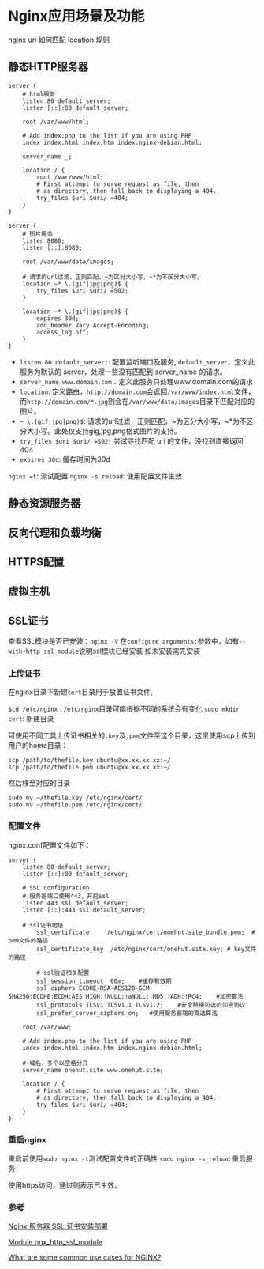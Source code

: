 # Nginx应用场景及功能

[nginx uri 如何匹配 location 规则](https://www.cnblogs.com/dreamanddead/p/how-uri-match-location-rule-in-nginx.html)

## 静态HTTP服务器

```
server {
	# html服务
	listen 80 default_server;
	listen [::]:80 default_server;

	root /var/www/html;

	# Add index.php to the list if you are using PHP
	index index.html index.htm index.nginx-debian.html;

	server_name _;

	location / {
		root /var/www/html;
		# First attempt to serve request as file, then
		# as directory, then fall back to displaying a 404.
		try_files $uri $uri/ =404;
	}
}

server {
	# 图片服务
	listen 8080;
	listen [::]:8080;
	
	root /var/www/data/images;

	# 请求的url过滤，正则匹配，~为区分大小写，~*为不区分大小写。
	location ~* \.(gif|jpg|png)$ {
		try_files $uri $uri/ =502;
	}
	
    location ~* \.(gif|jpg|png)$ {
		expires 30d;
    	add_header Vary Accept-Encoding;
      	access_log off;
	}
}
```

* `listen 80 default_server;`: 配置监听端口及服务, `default_server`，定义此服务为默认的 server，处理一些没有匹配到 server_name 的请求。
* `server_name www.domain.com`：定义此服务只处理www.domain.com的请求
* `location`: 定义路由，`http://domain.com`会返回`/var/www/index.html`文件，而`http://domain.com/*.jpg`则会在`/var/www/data/images`目录下匹配对应的图片。
* ` ~ \.(gif|jpg|png)$ `: 请求的url过滤，正则匹配，~为区分大小写，~*为不区分大小写。此处仅支持gig,jpg,png格式图片的支持。
* `try_files $uri $uri/ =502;` 尝试寻找匹配 uri 的文件，没找到直接返回 404
* `expires 30d`: 缓存时间为30d

`nginx =t`: 测试配置
`nginx -s reload`: 使用配置文件生效

## 静态资源服务器

## 反向代理和负载均衡

## HTTPS配置

## 虚拟主机

## SSL证书

查看SSL模块是否已安装：`nginx -V`
在`configure arguments:`参数中，如有`--with-http_ssl_module`说明ssl模块已经安装
如未安装需先安装

### 上传证书

在nginx目录下新建`cert`目录用于放置证书文件,

`$cd /etc/nginx`	: `/etc/nginx`目录可能根据不同的系统会有变化
`sudo mkdir cert`: 新建目录

可使用不同工具上传证书相关的`.key`及`.pem`文件至这个目录，这里使用scp上传到用户的home目录：

```
scp /path/to/thefile.key ubuntu@xx.xx.xx.xx:~/
scp /path/to/thefile.pem ubuntu@xx.xx.xx.xx:~/
```
然后移至对应的目录

```
sudo mv ~/thefile.key /etc/nginx/cert/
sudo mv ~/thefile.pem /etc/nginx/cert/
```
### 配置文件
nginx.conf配置文件如下：

```
server {
	listen 80 default_server;
	listen [::]:80 default_server;

	# SSL configuration
	# 服务器端口使用443，开启ssl
	listen 443 ssl default_server;
	listen [::]:443 ssl default_server;

	# ssl证书地址
    	ssl_certificate     /etc/nginx/cert/onehut.site_bundle.pem;  # pem文件的路径
    	ssl_certificate_key  /etc/nginx/cert/onehut.site.key; # key文件的路径
    
    	# ssl验证相关配置
    	ssl_session_timeout  60m;    #缓存有效期
    	ssl_ciphers ECDHE-RSA-AES128-GCM-SHA256:ECDHE:ECDH:AES:HIGH:!NULL:!aNULL:!MD5:!ADH:!RC4;    #加密算法
    	ssl_protocols TLSv1 TLSv1.1 TLSv1.2;    #安全链接可选的加密协议
    	ssl_prefer_server_ciphers on;   #使用服务器端的首选算法
	
	root /var/www;

	# Add index.php to the list if you are using PHP
	index index.html index.htm index.nginx-debian.html;

	# 域名，多个以空格分开
	server_name onehut.site www.onehut.site;

	location / {
		# First attempt to serve request as file, then
		# as directory, then fall back to displaying a 404.
		try_files $uri $uri/ =404;
	}
}
```

### 重启nginx
重启前使用`sudo nginx -t`测试配置文件的正确性
`sudo nginx -s reload` 重启服务

使用https访问，通过则表示已生效。


### 参考
[Nginx 服务器 SSL 证书安装部署](https://cloud.tencent.com/document/product/400/35244)

[Module ngx_http_ssl_module](https://nginx.org/en/docs/http/ngx_http_ssl_module.html)

[What are some common use cases for NGINX?](https://medium.com/@teeppiphat/nginx-and-use-cases-8ced7e2d80dc)